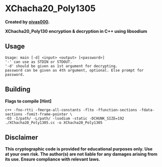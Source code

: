 # XChacha20_Poly1305

**Created by [oivas000](https://github.com/oivas000).**

**XChacha20_Poly130 encryption &amp; decryption in C++ using libsodium**

## Usage

```
Usage: main [-d] <input> <output> [<password>]
'-' can use as STDIN or STDOUT.
'-d' should be given as 1st argument for decrypting.
password can be given as 4th argument, optional. Else prompt for password.
```

## Building

**Flags to compile [Hint]**
```
c++ -fno-rtti -fmerge-all-constants -flto -ffunction-sections -fdata-sections -fomit-frame-pointer \
-O3 -I/path/ -L/path/ -lsodium -static -DCHUNK_SIZE=192 ./XChacha20_Poly1305.cc -o XChacha20_Poly1305
```

## Disclaimer

**This cryptographic code is provided for educational purposes only. Use at your own risk. The author(s) are not liable for any damages arising from its use. Ensure compliance with relevant laws.**